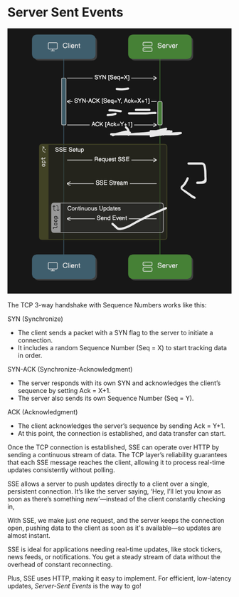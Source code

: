 # Server Sent Events

![alt text](image.png)

The TCP 3-way handshake with Sequence Numbers works like this:

SYN (Synchronize)

- The client sends a packet with a SYN flag to the server to initiate a
  connection.
- It includes a random Sequence Number (Seq = X) to start tracking data in
  order.

SYN-ACK (Synchronize-Acknowledgment)

- The server responds with its own SYN and acknowledges the client’s sequence by
  setting Ack = X+1.
- The server also sends its own Sequence Number (Seq = Y).

ACK (Acknowledgment)

- The client acknowledges the server’s sequence by sending Ack = Y+1.
- At this point, the connection is established, and data transfer can start.

Once the TCP connection is established, SSE can operate over HTTP by sending a
continuous stream of data. The TCP layer’s reliability guarantees that each SSE
message reaches the client, allowing it to process real-time updates
consistently without polling.

SSE allows a server to push updates directly to a client over a single,
persistent connection. It’s like the server saying, ‘Hey, I’ll let you know as
soon as there’s something new’—instead of the client constantly checking in,

With SSE, we make just _one_ request, and the server keeps the connection open,
pushing data to the client as soon as it's available—so updates are almost
instant.

SSE is ideal for applications needing real-time updates, like stock tickers,
news feeds, or notifications. You get a steady stream of data without the
overhead of constant reconnecting.

Plus, SSE uses HTTP, making it easy to implement. For efficient, low-latency
updates, _Server-Sent Events_ is the way to go!
